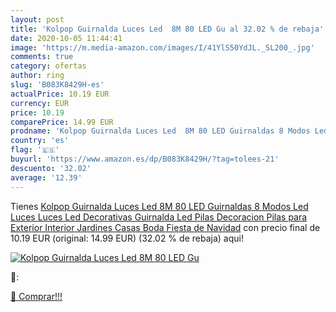 ```yaml
---
layout: post
title: 'Kolpop Guirnalda Luces Led  8M 80 LED Gu al 32.02 % de rebaja'
date: 2020-10-05 11:44:41
image: 'https://m.media-amazon.com/images/I/41YlS50YdJL._SL200_.jpg'
comments: true
category: ofertas
author: ring
slug: 'B083K8429H-es'
actualPrice: 10.19 EUR
currency: EUR
price: 10.19
comparePrice: 14.99 EUR
prodname: 'Kolpop Guirnalda Luces Led  8M 80 LED Guirnaldas 8 Modos Led Luces  Luces Led Decorativas Guirnalda Led Pilas Decoracion Pilas para Exterior  Interior  Jardines  Casas  Boda  Fiesta de Navidad'
country: 'es'
flag: '🇪🇸'
buyurl: 'https://www.amazon.es/dp/B083K8429H/?tag=tolees-21'
descuento: '32.02'
average: '12.39'
---
```


Tienes [Kolpop Guirnalda Luces Led  8M 80 LED Guirnaldas 8 Modos Led Luces  Luces Led Decorativas Guirnalda Led Pilas Decoracion Pilas para Exterior  Interior  Jardines  Casas  Boda  Fiesta de Navidad](https://www.amazon.es/dp/B083K8429H/?tag=tolees-21) con precio final de  10.19 EUR (original: 14.99 EUR) (32.02 %  de rebaja) aqui!

[![Kolpop Guirnalda Luces Led  8M 80 LED Gu](https://m.media-amazon.com/images/I/41YlS50YdJL._SL200_.jpg)](https://www.amazon.es/dp/B083K8429H/?tag=tolees-21)

🔎:


[🛒 Comprar!!!](https://www.amazon.es/dp/B083K8429H/?tag=tolees-21)

